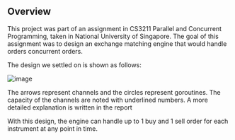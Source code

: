 ## Overview

This project was part of an assignment in CS3211 Parallel and Concurrent Programming, taken in National University of Singapore.
The goal of this assignment was to design an exchange matching engine that would handle orders concurrent orders.

The design we settled on is shown as follows:

![image]("program_design.jpeg")

The arrows represent channels and the circles represent goroutines. The capacity of the channels are noted with underlined numbers.
A more detailed explanation is written in the report

With this design, the engine can handle up to 1 buy and 1 sell order for each instrument at any point in time. 

